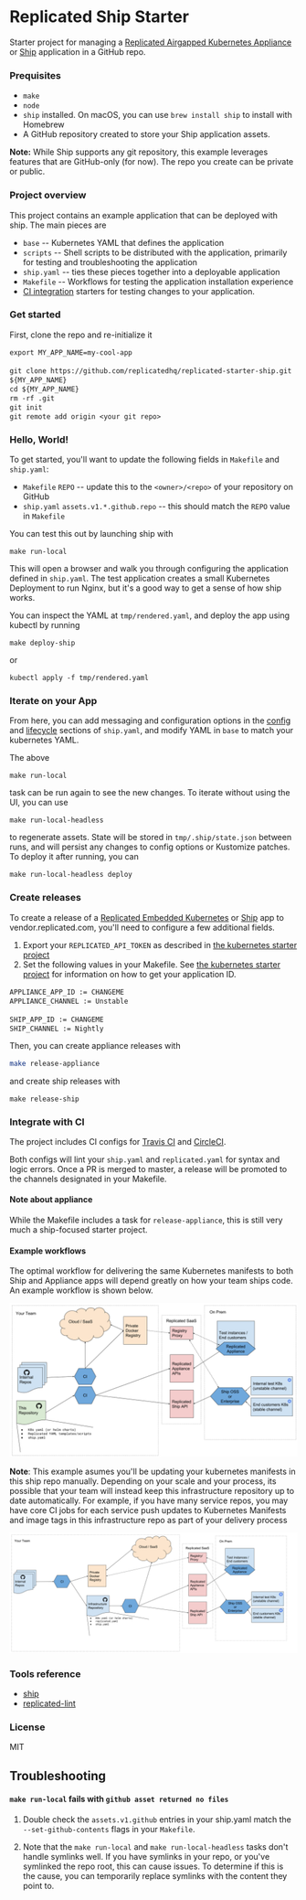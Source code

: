 Replicated Ship Starter
==================
Starter project for managing a [Replicated Airgapped Kubernetes Appliance](https://help.replicated.com/guides/ship-with-kubernetes) or [Ship](https://ship.replicated.com) application in a GitHub repo.

### Prequisites

- `make`
- `node`
- `ship` installed. On macOS, you can use `brew install ship` to install with Homebrew
- A GitHub repository created to store your Ship application assets.

**Note:** While Ship supports any git repository, this example leverages features that are GitHub-only (for now). The repo you create can be private or public.

### Project overview

This project contains an example application that can be deployed with ship. The main pieces are

- `base` -- Kubernetes YAML that defines the application
- `scripts` -- Shell scripts to be distributed with the application, primarily for testing and troubleshooting the application
- `ship.yaml` -- ties these pieces together into a deployable application
- `Makefile` -- Workflows for testing the application installation experience
- [CI integration](#integrate-with-ci) starters for testing changes to your application.

### Get started

First, clone the repo and re-initialize it

```
export MY_APP_NAME=my-cool-app

git clone https://github.com/replicatedhq/replicated-starter-ship.git ${MY_APP_NAME}
cd ${MY_APP_NAME}
rm -rf .git
git init
git remote add origin <your git repo>
```

### Hello, World!

To get started, you'll want to update the following fields in `Makefile` and `ship.yaml`:

- `Makefile` `REPO` -- update this to the `<owner>/<repo>` of your repository on GitHub
- `ship.yaml` `assets.v1.*.github.repo` -- this should match the `REPO` value in `Makefile`

You can test this out by launching ship with

    make run-local

This will open a browser and walk you through configuring the application defined in `ship.yaml`. The test application creates a small Kubernetes Deployment to run Nginx, but it's a good way to get a sense of how ship works.

You can inspect the YAML at `tmp/rendered.yaml`, and deploy the app using kubectl by running

    make deploy-ship

or

    kubectl apply -f tmp/rendered.yaml


### Iterate on your App

From here, you can add messaging and configuration options in the [config](https://ship.replicated.com/reference/config/items/) and [lifecycle](https://ship.replicated.com/reference/lifecycle/overview/) sections of `ship.yaml`, and modify YAML in `base` to match your kubernetes YAML.

The above

    make run-local

task can be run again to see the new changes. To iterate without using the UI, you can use

    make run-local-headless

to regenerate assets. State will be stored in `tmp/.ship/state.json` between runs, and will persist any changes to config options or Kustomize patches. To deploy it after running, you can

    make run-local-headless deploy

### Create releases

To create a release of a [Replicated Embedded Kubernetes](https://help.replicated.com/guides/ship-with-kubernetes) or [Ship](https://help.replicated.com/guides/kubernetes-with-ship) app to vendor.replicated.com, you'll need to configure a few additional fields.

1. Export your `REPLICATED_API_TOKEN` as described in [the kubernetes starter project](https://github.com/replicatedhq/replicated-starter-kubernetes#configure-environment)
1. Set the following values in your Makefile. See [the kubernetes starter project](https://github.com/replicatedhq/replicated-starter-kubernetes#configure-environment) for information on how to get your application ID.

```
APPLIANCE_APP_ID := CHANGEME
APPLIANCE_CHANNEL := Unstable

SHIP_APP_ID := CHANGEME
SHIP_CHANNEL := Nightly
```

Then, you can create appliance releases with

```sh
make release-appliance
```

and create ship releases with

```
make release-ship
```


### Integrate with CI

The project includes CI configs for [Travis CI](https://travis-ci.org) and [CircleCI](https://circleci.com).

Both configs will lint your `ship.yaml` and `replicated.yaml` for syntax and logic errors. Once a PR is merged to master, a release will be promoted to the channels designated in your Makefile.

#### Note about appliance

While the Makefile includes a task for `release-appliance`, this is still very much a ship-focused starter project.

#### Example workflows

The optimal workflow for delivering the same Kubernetes manifests to both Ship and Appliance apps will depend greatly on how your team ships code. An example workflow is shown below.


![](./img/workflow-simple.png)


**Note**: This example asumes you'll be updating your kubernetes manifests in this ship repo manually. Depending on your scale and your process, its possible that your team will instead keep this infrastructure repository up to date automatically. For example, if you have many service repos, you may have core CI jobs for each service push updates to Kubernetes Manifests and image tags in this infrastructure repo as part of your delivery process

![](./img/workflow.png)

### Tools reference

- [ship](https://github.com/replicatedhq/ship)
- [replicated-lint](https://github.com/replicatedhq/replicated-lint)

### License

MIT


## Troubleshooting

#### `make run-local` fails with `github asset returned no files`

1. Double check the `assets.v1.github` entries in your ship.yaml match the `--set-github-contents` flags in your `Makefile`.

2. Note that the `make run-local` and `make run-local-headless` tasks don't handle symlinks well. If you have symlinks in your repo, or you've symlinked the repo root, this can cause issues. To determine if this is the cause, you can temporarily replace symlinks with the content they point to.
